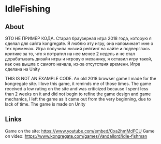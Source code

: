# IdleFishing 

## About
ЭТО НЕ ПРИМЕР КОДА. Старая браузерная игра 2018 года, которую я сделал для сайта kongregate. Я люблю эту игру, она напоминает мне о тех временах. Игра получила низкий рейтинг на сайте и подверглась критике за то, что я потратил на нее менее 2 недель и не стал дорабатывать дизайн игры и игровую механику, я оставил игру такой, как она вышла с самого начала, из-за отсутствия времени. Игра сделана на Unity

THIS IS NOT AN EXAMPLE CODE. An old 2018 browser game I made for the kongregate site. I love this game, it reminds me of those times. The game received a low rating on the site and was criticized because I spent less than 2 weeks on it and did not begin to refine the game design and game mechanics, I left the game as it came out from the very beginning, due to lack of time. The game is made on Unity


## Links
Game on the site: https://www.youtube.com/embed/Cxa2hmMdFCU
Game on video: https://www.kongregate.com/games/Vandallord/idle-fishman
